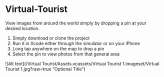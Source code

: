 # Virtual-Tourist
View images from around the world simply by dropping a pin at your desired location.

1. Simply download or clone the project
2. Run it in Xcode either through the simulator or on your iPhone
3. Long tap anywhere on the map to drop a pin
4. Select the pin to view photos from that general area

![Alt text](/Virtual Tourist/Assets.xcassets/Virtual Tourist 1.imageset/Virtual Tourist 1.jpg?raw=true "Optional Title")
